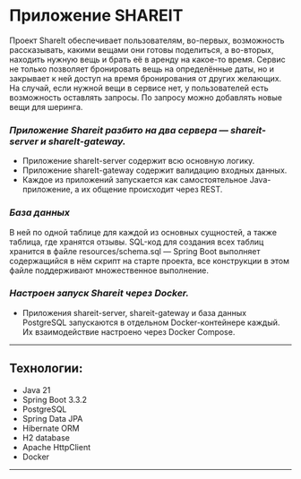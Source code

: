 # Приложение SHAREIT

Проект ShareIt обеспечивает пользователям, во-первых, возможность рассказывать, какими вещами они готовы поделиться, а во-вторых, находить нужную вещь и брать её в аренду на какое-то время. 
Сервис не только позволяет бронировать вещь на определённые даты, но и закрывает к ней доступ на время бронирования от других желающих. На случай, если нужной вещи в сервисе нет, у пользователей есть возможность оставлять запросы. По запросу можно добавлять новые вещи для шеринга.

### **_Приложение Shareit разбито на два сервера — shareit-server и shareIt-gateway._**

* Приложение shareIt-server содержит всю основную логику.
* Приложение shareIt-gateway содержит валидацию входных данных.
* Каждое из приложений запускается как самостоятельное Java-приложение, а их общение происходит через REST.

### **_База данных_**

В ней по одной таблице для каждой из основных сущностей, а также таблица, где хранятся отзывы.
SQL-код для создания всех таблиц хранится в файле resources/schema.sql — Spring Boot выполняет
содержащийся в нём скрипт на старте проекта, все конструкции в этом файле поддерживают
множественное выполнение.

### **_Настроен запуск Shareit через Docker._**

* Приложения shareit-server, shareit-gateway и база данных PostgreSQL запускаются 
в отдельном Docker-контейнере каждый. Их взаимодействие настроено через Docker Compose.

---
## Технологии:

- Java 21
- Spring Boot 3.3.2
- PostgreSQL
- Spring Data JPA
- Hibernate ORM
- H2 database
- Apache HttpClient
- Docker

---
